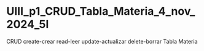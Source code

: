 # UIII_p1_CRUD_Tabla_Materia_4_nov_2024_5I
CRUD create-crear read-leer update-actualizar delete-borrar Tabla Materia
